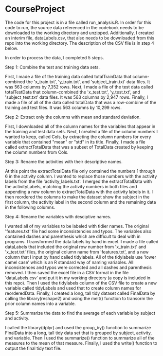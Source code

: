 # CourseProject

The code for this project is in a file called run_analysis.R. In order for this code to run, the source data referenced in the codebook needs to be downloaded to the working directory and unzipped.  Additionally, I created an interim file, dataLabels.csv, that also needs to be downloaded from this repo into the working directory.  The description of the CSV file is in step 4 below.

In order to process the data, I completed 5 steps.

Step 1:  Combine the test and training data sets.

  First, I made a file of the training data called totalTrainData that column-combined the 'x_train.txt', 'y_train.txt', and      'subject_train.txt' data files.  It was 563 columns by 7,352 rows.  Next, I made a file of the test data called totalTestData   that column-combined the 'x_test.txt', 'y_test.txt', and 'subject_test.txt' data files.  It was 563 columns by 2,947 rows.      Finally, I made a file of all of the data called totalData that was a row-combine of the training and test files.  It was 563   columns by 10,299 rows.
  
Step 2:  Extract only the columns with mean and standard deviation.

  First, I downloaded all of the column names for the variables that appear in the training and test data sets.  Next, I created   a file of the column numbers I wanted to keep, called Cols, by extracting the column numbers for every variable that contained   "mean" or "std" in its title.  Finally, I made a file called extractTotalData that was a subset of TotalData created by         keeping the column numbers from Cols.

Step 3:  Rename the activities with their descriptive names.

  At this point the extractTotalData file only contained the numbers 1 through 6 in the activity column.  I wanted to replace
  those numbers with the activity labels from the file 'activity_labels.txt'.  I merged the extractTotalData with the             activityLabels, matching the activity numbers in both files and appending a new column to extractTotalData with the             activity labels in it.  I then reordered the columns to make the dataset show the subject in the first column, the
  activity label in the second column and the remaining data in the following columns.

Step 4:  Rename the variables with desciptive names.

  I wanted all of my variables to be labeled with tidier names.  The original 'features.txt' file had some inconsistencies and
  typos.  The variables also contained dashes and parenthesis which are difficult to deal with in programs.  I transformed the
  data labels by hand in excel.  I made a file called dataLabels that included the original row number from 'x_train.txt' and
  'x_test.txt' files, the original column name from 'features.txt', and a new column that I input by hand called tidylabels.      All of the tidylabels use 'lower camel case' which is an R standard way of naming variables.  All inconsistences and typos      were corrected and all dashes and parenthesis removed.  I then saved the excel file in a CSV format in the file                 'dataLabels.csv' and put it in my working directory (a copy is included in this repo).  Then I used the tidylabels column of    the CSV file to create a new variable called tidyLabels and used that to create column names for reorderedData.  Finally, I     created a long, tall tidy dataset called FinalData by calling the library(reshape2) and using the melt() function to transorm   the prior column names into a variable.

Step 5:  Summarize the data to find the average of each variable by subject and activity.

  I called the library(dplyr) and used the group_by() function to summarize FinalData into a long, tall tidy data set that is
  grouped by subject, activity, and variable.  Then I used the summarize() function to summarize all of the measures to the
  mean of that measure.  Finally, I used the write() function to output the final tidy text file.

